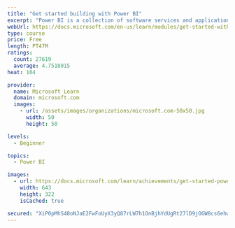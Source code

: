 ```yaml
---
title: "Get started building with Power BI"
excerpt: "Power BI is a collection of software services and applications that let you connect to all sorts of data sources and create compelling visuals and reports. You can benefit from receiving those reports, or you can share them with others inside or outside your organization. Learn the basics of Power BI, how its services and applications work together, and how they can be used to create or experience compelling visuals and analytics based on your data."
webUrl: https://docs.microsoft.com/en-us/learn/modules/get-started-with-power-bi/
type: course
price: Free
length: PT47M
ratings:
  count: 27619
  average: 4.7518015
heat: 104

provider:
  name: Microsoft Learn
  domain: microsoft.com
  images:
    - url: /assets/images/organizations/microsoft.com-50x50.jpg
      width: 50
      height: 50

levels:
  - Beginner

topics:
  - Power BI

images:
  - url: https://docs.microsoft.com/learn/achievements/get-started-power-bi-social.png
    width: 643
    height: 322
    isCached: true

secured: "XiP0pMhS48oNJaE2FwFoUyX3yQ87rLW7h1OnBjhYdUgRt27lD9jOGW8cs6ehw5EzYmFirQ9hDKSE1ewg3M3MXSDP4tmHoCAFkuWKbnuRMnLXCROuuyf3+1HBxxMPeVK3iG2JNVf924uWtK9hlot8m0kLPhxnDNBhZE6gC/e2NBdDNrmJLLcKgAa0PLidX13hWULiRvs8T+0ZiC013UTYxLX0+jv7OLZL/O2NhD7V42H6BdbtuBd/QDajrIM4tl+YbvhMGUT6gtHtK2fdTHW36OjC6Ei/PMi7LK3swbGdd6cezdcm6dDiV+uGHIvUwBS3Uv+ZM1P5jSTLtr8yBFWuZT11OkdjjjjOrm9tGYwfJwh7ipcAzIXJaBTPPsXUC/h1qiVRgzNJB5/O0ukkpGe8TxWAA6im0wdv/1QdNCQ60iKFe0IfOGZ55rqi1AG7TK6K;7rf11XH2YgBJdx1D8pX9Zg=="
---
```


